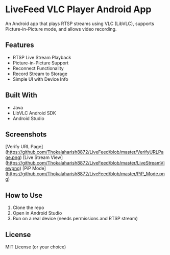 # LiveFeed VLC Player Android App

An Android app that plays RTSP streams using VLC (LibVLC), supports Picture-in-Picture mode, and allows video recording.

## Features
- RTSP Live Stream Playback
- Picture-in-Picture Support
- Reconnect Functionality
- Record Stream to Storage
- Simple UI with Device Info

## Built With
- Java
- LibVLC Android SDK
- Android Studio

## Screenshots
[Verify URL Page] (https://github.com/Thokalaharish8872/LiveFeed/blob/master/VerifyURLPage.png)
[Live Stream View] (https://github.com/Thokalaharish8872/LiveFeed/blob/master/LiveStreamViewpng)
[PiP Mode] (https://github.com/Thokalaharish8872/LiveFeed/blob/master/PiP_Mode.png)

## How to Use
1. Clone the repo
2. Open in Android Studio
3. Run on a real device (needs permissions and RTSP stream)

## License
MIT License (or your choice)

